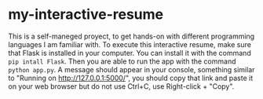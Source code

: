 # my-interactive-resume
This is a self-maneged proyect, to get hands-on with different programming languages I am familiar with.
To execute this interactive resume, make sure that Flask is installed in your computer. You can install it with the command `pip intall Flask`.
Then you are able to run the app with the command `python app.py`. 
A message should appear in your console, something similar to "Running on http://127.0.0.1:5000/", you should copy that link and paste it on your web browser but do not use Ctrl+C, use Right-click + "Copy".
